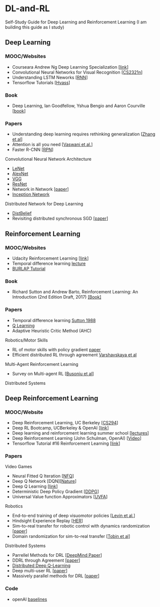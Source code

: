 # DL-and-RL
Self-Study Guide for Deep Learning and Reinforcement Learning
(I am building this guide as I study)

## Deep Learning 

### MOOC/Websites
- Courseara Andrew Ng Deep Learning Specialization [[link](https://www.coursera.org/specializations/deep-learning)]
- Convolutional Neural Networks for Visual Recognition [[CS2321n](http://cs231n.stanford.edu/)]
- Understanding LSTM Neworks [[RNN](http://colah.github.io/posts/2015-08-Understanding-LSTMs/)]
- Tensorflow Tutorials [[Hvass](https://github.com/Hvass-Labs/TensorFlow-Tutorials)]


### Book
- Deep Learning, Ian Goodfellow, Yshua Bengio and Aaron Courville [[book](http://www.deeplearningbook.org/)]


### Papers

- Understanding deep learning requires rethinking generalization [[Zhang et al](https://arxiv.org/pdf/1611.03530.pdf)]
- Attention is all you need [[Vaswani et al.](https://arxiv.org/abs/1706.03762)]
- Faster R-CNN [[RPN](https://arxiv.org/abs/1506.01497)]

Convolutional Neural Network Architecture

- [LeNet](http://yann.lecun.com/exdb/publis/pdf/lecun-01a.pdf)
- [AlexNet](https://papers.nips.cc/paper/4824-imagenet-classification-with-deep-convolutional-neural-networks.pdf)
- [VGG](https://arxiv.org/pdf/1409.1556.pdf)
- [ResNet](https://arxiv.org/pdf/1512.03385.pdf)
- Network in Network [[paper](https://arxiv.org/abs/1312.4400)]
- [Inception Network](https://www.cs.unc.edu/~wliu/papers/GoogLeNet.pdf)

Distributed Network for Deep Learning

- [DistBelief](https://static.googleusercontent.com/media/research.google.com/en//archive/large_deep_networks_nips2012.pdf)
- Revisiting distributed synchronous SGD [[paper](https://arxiv.org/pdf/1604.00981.pdf)]

## Reinforcement Learning

### MOOC/Websites
- Udacity Reinforcement Learning [[link](https://www.udacity.com/course/reinforcement-learning--ud600)]
- Temporal difference learning [lecture](http://videolectures.net/deeplearning2017_sutton_td_learning/)
- [BURLAP Tutorial](http://burlap.cs.brown.edu/tutorials/index.html)


### Book
-  Richard Sutton and Andrew Barto, Reinforcement Learning: An Introduction (2nd Edition Draft, 2017) [[Book]](http://ufal.mff.cuni.cz/~straka/courses/npfl114/2016/sutton-bookdraft2016sep.pdf)


### Papers
- Temporal difference learning [Sutton 1988](http://citeseerx.ist.psu.edu/viewdoc/download?doi=10.1.1.81.1503&rep=rep1&type=pdf)
- [Q Learning](https://link.springer.com/article/10.1007/BF00992698)
- Adaptive Heuristic Critic Method (AHC) 

Robotics/Motor Skills
- RL of motor skills with policy gradient [paper](http://citeseerx.ist.psu.edu/viewdoc/download?doi=10.1.1.142.8735&rep=rep1&type=pdf)
- Efficient distributed RL through agreement [Varshavskaya et al](http://people.csail.mit.edu/lpk/papers/dars08.pdf)

Multi-Agent Reinforcement Learning
- Survey on Multi-agent RL [[Busoniu et al](http://www.dcsc.tudelft.nl/~bdeschutter/pub/rep/07_019.pdf)]

Distributed Systems

## Deep Reinforcement Learning

### MOOC/Website				
- Deep Reinforcement Learning, UC Berkeley [[CS294](http://rll.berkeley.edu/deeprlcourse/)]
- Deep RL Bootcamp, UCBerkeley & OpenAI [[link](https://sites.google.com/view/deep-rl-bootcamp/lectures)]
- Deep learning and reinforcement learning summer school [[lectures](http://videolectures.net/deeplearning2017_montreal/)]
- Deep Reinforcement Learning (John Schulman, OpenAI) [[Video](https://www.youtube.com/watch?v=PtAIh9KSnjo)]
- Tensorflow Tutorial #16 Reinforcement Learning [[link](https://github.com/Hvass-Labs/TensorFlow-Tutorials/blob/master/16_Reinforcement_Learning.ipynb)]


### Papers

Video Games
- Neural Fitted Q Iteration [[NFQ](https://pdfs.semanticscholar.org/2820/01869bd502c7917db8b32b75593addfbbc68.pdf)]
- Deep Q Network [DQN][[Nature](https://www.nature.com/articles/nature14236)]
- Deep Q Learning [[link](https://arxiv.org/abs/1312.5602)]
- Deterministic Deep Policy Gradient [[DDPG](https://arxiv.org/abs/1509.02971)] 
- Universal Value function Approximators [[UVFA](http://proceedings.mlr.press/v37/schaul15.pdf)]

Robotics
- End-to-end training of deep visuomotor policies [[Levin et al.](https://arxiv.org/abs/1504.00702)]
- Hindsight Experience Replay [[HER](https://arxiv.org/abs/1707.01495)]
- Sim-to-real transfer for robotic control with dynamics randomization [[paper](https://arxiv.org/pdf/1710.06537.pdf)]
- Domain randomization for sim-to-real transfer [[Tobin et al](https://arxiv.org/pdf/1703.06907.pdf)]

Distributed Systems
- Parrellel Methods for DRL [[DeepMind Paper](https://arxiv.org/pdf/1507.04296.pdf)]
- DDRL through Agreement [[paper](http://people.csail.mit.edu/lpk/papers/dars08.pdf)]
- [Distributed Deep Q-Learning](https://stanford.edu/~rezab/classes/cme323/S15/projects/deep_Qlearning_report.pdf)
- Deep multi-user RL [[paper](https://arxiv.org/pdf/1704.02613.pdf)]
- Massively parallel methods for DRL [[paper](https://arxiv.org/pdf/1507.04296.pdf)]

### Code
- openAI [baselines](https://github.com/openai/baselines)
